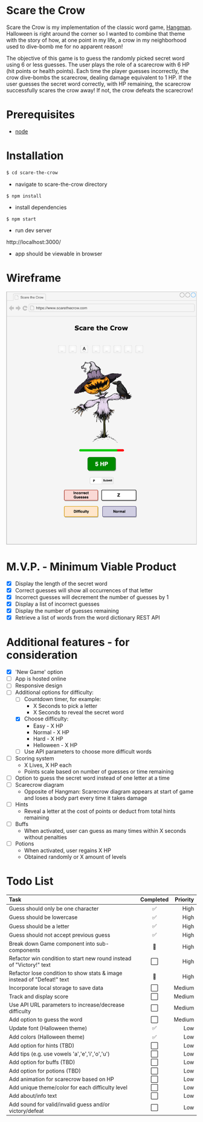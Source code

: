 # Scare the Crow

Scare the Crow is my implementation of the classic word game, [Hangman](<https://en.wikipedia.org/wiki/Hangman_(game)>). Halloween is right around the corner so I wanted to combine that theme with the story of how, at one point in my life, a crow in my neighborhood used to dive-bomb me for no apparent reason!

The objective of this game is to guess the randomly picked secret word using 6 or less guesses. The user plays the role of a scarecrow with 6 HP (hit points or health points). Each time the player guesses incorrectly, the crow dive-bombs the scarecrow, dealing damage equivalent to 1 HP. If the user guesses the secret word correctly, with HP remaining, the scarecrow successfully scares the crow away! If not, the crow defeats the scarecrow!

# Prerequisites

- [node](https://nodejs.org/en/)

# Installation

```sh
$ cd scare-the-crow
```

- navigate to scare-the-crow directory

```
$ npm install
```

- install dependencies

```
$ npm start
```

- run dev server

http://localhost:3000/

- app should be viewable in browser

# Wireframe

![Scare the Crow](scare-the-crow.png)

# M.V.P. - Minimum Viable Product

- [x] Display the length of the secret word
- [x] Correct guesses will show all occurrences of that letter
- [x] Incorrect guesses will decrement the number of guesses by 1
- [x] Display a list of incorrect guesses
- [x] Display the number of guesses remaining
- [x] Retrieve a list of words from the word dictionary REST API

# Additional features - for consideration

- [x] 'New Game' option
- [ ] App is hosted online
- [ ] Responsive design
- [ ] Additional options for difficulty:
  - [ ] Countdown timer, for example:
    - X Seconds to pick a letter
    - X Seconds to reveal the secret word
  - [x] Choose difficulty:
    - Easy - X HP
    - Normal - X HP
    - Hard - X HP
    - Helloween - X HP
  - [ ] Use API parameters to choose more difficult words
- [ ] Scoring system
  - X Lives, X HP each
  - Points scale based on number of guesses or time remaining
- [ ] Option to guess the secret word instead of one letter at a time
- [ ] Scarecrow diagram
  - Opposite of Hangman: Scarecrow diagram appears at start of game and loses a body part every time it takes damage
- [ ] Hints
  - Reveal a letter at the cost of points or deduct from total hints remaining
- [ ] Buffs
  - When activated, user can guess as many times within X seconds without penalties
- [ ] Potions
  - When activated, user regains X HP
  - Obtained randomly or X amount of levels

# Todo List

| Task                                                                    | Completed | Priority |
| :---------------------------------------------------------------------- | :-------: | -------: |
| Guess should only be one character                                      |    ✅     |     High |
| Guess should be lowercase                                               |    ✅     |     High |
| Guess should be a letter                                                |    ✅     |     High |
| Guess should not accept previous guess                                  |    ✅     |     High |
| Break down Game component into sub-components                           |    🚧     |     High |
| Refactor win condition to start new round instead of "Victory!" text    |    ⬜️    |     High |
| Refactor lose condition to show stats & image instead of "Defeat!" text |    🚧     |     High |
| Incorporate local storage to save data                                  |    ⬜️    |   Medium |
| Track and display score                                                 |    ⬜️    |   Medium |
| Use API URL parameters to increase/decrease difficulty                  |    ⬜️    |   Medium |
| Add option to guess the word                                            |    ⬜️    |   Medium |
| Update font (Halloween theme)                                           |    ✅     |      Low |
| Add colors (Halloween theme)                                            |    ✅     |      Low |
| Add option for hints (TBD)                                              |    ⬜️    |      Low |
| Add tips (e.g. use vowels 'a','e','i','o','u')                          |    ⬜️    |      Low |
| Add option for buffs (TBD)                                              |    ⬜️    |      Low |
| Add option for potions (TBD)                                            |    ⬜️    |      Low |
| Add animation for scarecrow based on HP                                 |    ⬜️    |      Low |
| Add unique theme/color for each difficulty level                        |    ⬜️    |      Low |
| Add about/info text                                                     |    ⬜️    |      Low |
| Add sound for valid/invalid guess and/or victory/defeat                 |    ⬜️    |      Low |
